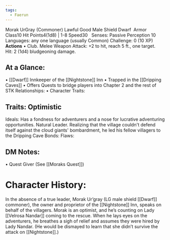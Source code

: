 ```yaml
---
tags:
  - Faerun
---
```

Morak UrGray (Commoner)
Lawful Good Male Shield Dwarf 
Armor Class10 Hit Points4(1d8) | 1-8
Speed30  
Senses: Passive Perception 10
Languages: any one language (usually Common)
Challenge: 0 (10 XP)
**Actions**
• Club. Melee Weapon Attack: +2 to hit, reach 5 ft., one target. 
Hit: 2 (1d4) bludgeoning damage. 

## At a Glance: 
• [[Dwarf]] Innkeeper of the [[Nightstone]] Inn
• Trapped in the [[Dripping Caves]]
• Offers Quests to bridge players into Chapter 2 and the rest of STK Relationships:
• Character Traits: 

## Traits: Optimistic
Ideals: Has a fondness for adventurers and a nose for lucrative adventuring opportunities.
Natural Leader. Realizing that the village couldn't defend itself against the cloud giants' bombardment, he led his fellow villagers to the Dripping Cave
Bonds:
Flaws:    

## DM Notes:
• Quest Giver (See [[Moraks Quest]])

# **Character History:**

In the absence of a true leader, Morak Ur’gray (LG male shield [[Dwarf]] commoner), the owner and proprietor of the [[Nightstone]] Inn, speaks on behalf of the villagers. Morak is an optimist, and he’s counting on Lady [[Velrosa Nandar]] coming to the rescue. When he lays eyes on the adventurers, he breathes a sigh of relief and assumes they were hired by Lady Nandar. (He would be dismayed to learn that she didn’t survive the attack on [[Nightstone]].)